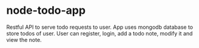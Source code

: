 # node-todo-app
Restful API to serve todo requests to user.
App uses mongodb database to store todos of user. User can register, login, add a todo note, modify it and view the note.
